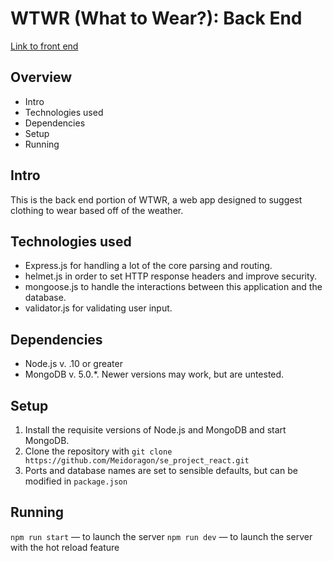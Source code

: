 # WTWR (What to Wear?): Back End
[Link to front end](https://github.com/Meidoragon/se_project_react)

## Overview
 * Intro
 * Technologies used
 * Dependencies
 * Setup
 * Running

## Intro
  This is the back end portion of WTWR, a web app designed to suggest clothing to wear based off of the weather.

## Technologies used
  * Express.js for handling a lot of the core parsing and routing. 
  * helmet.js in order to set HTTP response headers and improve security.
  * mongoose.js to handle the interactions between this application and the database. 
  * validator.js for validating user input.
  

## Dependencies
  * Node.js v. .10 or greater
  * MongoDB v. 5.0.*. Newer versions may work, but are untested.

## Setup
  1. Install the requisite versions of Node.js and MongoDB and start MongoDB.
  2. Clone the repository with `git clone https://github.com/Meidoragon/se_project_react.git`     
  3. Ports and database names are set to sensible defaults, but can be modified in `package.json`

## Running 
`npm run start` — to launch the server 
`npm run dev` — to launch the server with the hot reload feature

